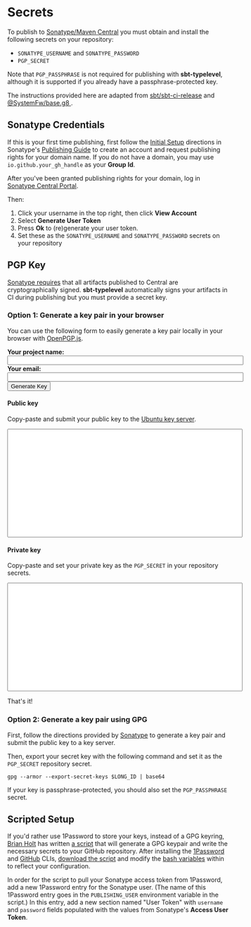 # Secrets

To publish to [Sonatype/Maven Central](https://central.sonatype.org/) you must obtain and install the following secrets on your repository:

- `SONATYPE_USERNAME` and `SONATYPE_PASSWORD`
- `PGP_SECRET`

Note that `PGP_PASSPHRASE` is not required for publishing with **sbt-typelevel**, although it is supported if you already have a passphrase-protected key.

The instructions provided here are adapted from [sbt/sbt-ci-release](https://github.com/sbt/sbt-ci-release/blob/9625d103cfe9fc0f727ee7903957acdf3ef85fcf/readme.md#sonatype) and [@SystemFw/base.g8
](https://github.com/SystemFw/base.g8/blob/6319421465450cd6033a92f9ade5c6fe1feafdb6/src/main/g8/dev-flow.md#ci-setup).

## Sonatype Credentials

If this is your first time publishing, first follow the [Initial Setup](https://central.sonatype.org/publish/publish-guide/#initial-setup) directions in Sonatype's [Publishing Guide](https://central.sonatype.org/publish/publish-guide/) to create an account and request publishing rights for your domain name. If you do not have a domain, you may use `io.github.your_gh_handle` as your **Group Id**.

After you've been granted publishing rights for your domain, log in [Sonatype Central Portal](https://central.sonatype.org/).

Then:

1. Click your username in the top right, then click **View Account**
2. Select **Generate User Token**
3. Press **Ok** to (re)generate your user token.
4. Set these as the `SONATYPE_USERNAME` and `SONATYPE_PASSWORD` secrets on your repository

## PGP Key

[Sonatype requires](https://central.sonatype.org/publish/requirements/#sign-files-with-gpgpgp) that all artifacts published to Central are cryptographically signed. **sbt-typelevel** automatically signs your artifacts in CI during publishing but you must provide a secret key.

### Option 1: Generate a key pair in your browser

You can use the following form to easily generate a key pair locally in your browser with [OpenPGP.js](https://github.com/openpgpjs/openpgpjs).

<div>
  <script src="https://cdn.jsdelivr.net/npm/openpgp@5.2.0/dist/openpgp.min.js"></script>
  <script type="text/javascript">
    async function tlGenerateKey() {
      const project = document.getElementById('project').value
      const email = document.getElementById('email').value
      const { publicKey, privateKey } = await openpgp.generateKey({
        userIDs: [{ name: `${project} bot`, email }]
      });
      document.getElementById('publicKey').value = publicKey;
      document.getElementById('privateKey').value = btoa(privateKey);
    }
  </script>

  <label for="project"><b>Your project name:</b></label><br/>
  <input type="text" id="project" name="project" size="64"/><br/>
  <label for="email"><b>Your email:</b></label><br/>
  <input type="text" id="email" name="email" size="64"/><br/>
  <button onClick="tlGenerateKey()">Generate Key</button>

</div>

#### Public key

Copy-paste and submit your public key to the [Ubuntu key server](https://keyserver.ubuntu.com/).

<textarea id="publicKey" readonly rows="16" cols="64" style="resize: none;"></textarea>

#### Private key

Copy-paste and set your private key as the `PGP_SECRET` in your repository secrets.

<textarea id="privateKey" readonly rows="16" cols="64" style="resize: none;"></textarea>

That's it!

### Option 2: Generate a key pair using GPG

First, follow the directions provided by [Sonatype](https://central.sonatype.org/publish/requirements/gpg/) to generate a key pair and submit the public key to a key server.

Then, export your secret key with the following command and set it as the `PGP_SECRET` repository secret.
```
gpg --armor --export-secret-keys $LONG_ID | base64
```
If your key is passphrase-protected, you should also set the `PGP_PASSPHRASE` secret.

## Scripted Setup

If you'd rather use 1Password to store your keys, instead of a GPG keyring, [Brian Holt](https://github.com/bpholt)
has written [a script](https://gist.github.com/bpholt/15824aee2c5c7d9c78beea3f94c46f33) that will generate a GPG
keypair and write the necessary secrets to your GitHub repository. After installing the
[1Password](https://1password.com/downloads/command-line/) and [GitHub](https://cli.github.com) CLIs, [download the
script](https://gist.githubusercontent.com/bpholt/15824aee2c5c7d9c78beea3f94c46f33/raw/4169cf5fc56a3f818a347e4f8e782c9503debb03/generate-publishing-keypair.sh)
and modify the [bash variables](https://gist.github.com/bpholt/15824aee2c5c7d9c78beea3f94c46f33#file-generate-publishing-keypair-sh-L37-L42)
within to reflect your configuration.

In order for the script to pull your Sonatype access token from 1Password, add a new 1Password entry for the Sonatype
user. (The name of this 1Password entry goes in the `PUBLISHING_USER` environment variable in the script.) In this
entry, add a new section named "User Token" with `username` and `password` fields populated with the values from
Sonatype's **Access User Token**.
